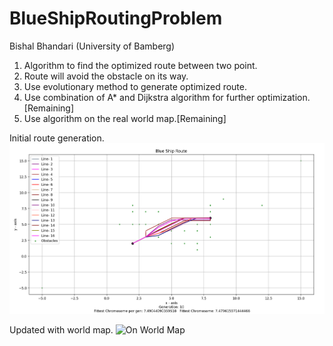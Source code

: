 # BlueShipRoutingProblem

Bishal Bhandari
(University of Bamberg)
1. Algorithm to find the optimized route between two point.
2. Route will avoid the obstacle on its way.
3. Use evolutionary method to generate optimized route.
4. Use combination of A* and Dijkstra  algorithm for further optimization.[Remaining]
5. Use algorithm on the real world map.[Remaining]

Initial route generation.
![Initial Work of Algorithm](https://github.com/Bishal-Bhandari/BlueShip-RoutingProblem/blob/master/Image/Screenshot%20(1).png?raw=true)

Updated with world map.
![On World Map](D:\Project\BlueShipRoutingProblem\Image\Screenshot(2).png)
